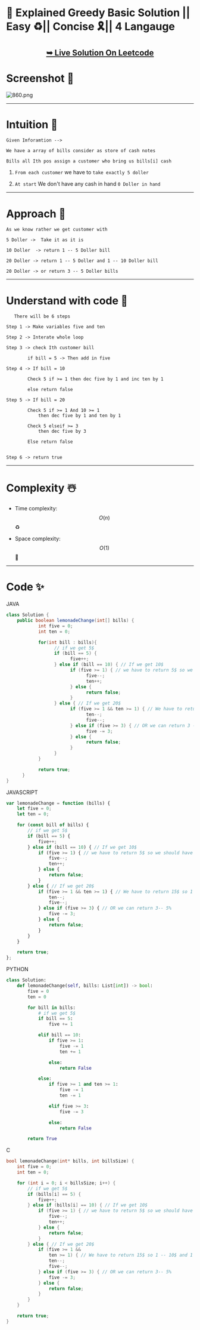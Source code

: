 # 🚀 Explained Greedy Basic Solution || Easy ♻️|| Concise 🎗️|| 4 Langauge

<h2 align="center"> 

<a href="https://leetcode.com/problems/lemonade-change/solutions/5230494/explained-greedy-basic-solution-easy-concise-4-langauge"><strong>➥ Live Solution On Leetcode</strong></a>
</h2>

# Screenshot 🎉

![860.png](https://assets.leetcode.com/users/images/0cffcafc-00cf-4180-867e-474c5abefb6f_1717062779.668169.png)

---

# Intuition 🤔

    Given Imforamtion -->

    We have a array of bills consider as store of cash notes

    
`Bills all Ith pos assign a customer who bring us bills[i] cash`

1. `From each customer` we have to `take exactly 5 doller` 

2. `At start` We don't have any cash in hand `0 Doller in hand`

---

# Approach 🫠

    As we know rather we get customer with 

    5 Doller ->  Take it as it is

    10 Doller  -> return 1 -- 5 Doller bill

    20 Doller -> return 1 -- 5 Doller and 1 -- 10 Doller bill

    20 Doller -> or return 3 -- 5 Doller bills

---

# Understand with code 🥰

       There will be 6 steps 

    Step 1 -> Make variables five and ten

    Step 2 -> Interate whole loop  

    Step 3 -> check Ith customer bill 

            if bill = 5 -> Then add in five

    Step 4 -> If bill = 10  

            Check 5 if >= 1 then dec five by 1 and inc ten by 1

            else return false

    Step 5 -> If bill = 20 

            Check 5 if >= 1 And 10 >= 1 
                then dec five by 1 and ten by 1

            Check 5 elseif >= 3 
                then dec five by 3

            Else return false
    

    Step 6 -> return true
---



# Complexity ☃️
- Time complexity: $$O(n)$$ ♻️
<!-- Add your time complexity here, e.g. $$O(n)$$ -->

- Space complexity: $$O(1)$$ 🚀
<!-- Add your space complexity here, e.g. $$O(n)$$ -->

---

# Code ✨

JAVA
``` JAVA []
class Solution {
    public boolean lemonadeChange(int[] bills) {
            int five = 0;
            int ten = 0;

            for(int bill : bills){
                  // if we get 5$ 
                  if (bill == 5) {
                        five++;
                  } else if (bill == 10) { // If we get 10$ 
                        if (five >= 1) { // we have to return 5$ so we should have it first
                              five--;
                              ten++;
                        } else {
                              return false;
                        }
                  } else { // If we get 20$ 
                        if (five >= 1 && ten >= 1) { // We have to return 15$ so 1 -- 10$ and 1 -- 5$
                              ten--;
                              five--;
                        } else if (five >= 3) { // OR we can return 3 -- 5% 
                              five -= 3;
                        } else {
                              return false;
                        }
                  }
            }

            return true;
      }
}
```
JAVASCRIPT
```JAVASCRIPT []
var lemonadeChange = function (bills) {
    let five = 0;
    let ten = 0;

    for (const bill of bills) {
        // if we get 5$ 
        if (bill == 5) {
            five++;
        } else if (bill == 10) { // If we get 10$ 
            if (five >= 1) { // we have to return 5$ so we should have it first
                five--;
                ten++;
            } else {
                return false;
            }
        } else { // If we get 20$ 
            if (five >= 1 && ten >= 1) { // We have to return 15$ so 1 -- 10$ and 1 -- 5$
                ten--;
                five--;
            } else if (five >= 3) { // OR we can return 3-- 5% 
                five -= 3;
            } else {
                return false;
            }
        }
    }

    return true;
};
```
PYTHON 
```PYTHON []
class Solution:
    def lemonadeChange(self, bills: List[int]) -> bool:
        five = 0
        ten = 0

        for bill in bills:
            # if we get 5$
            if bill == 5:
                five += 1

            elif bill == 10:
                if five >= 1:
                    five -= 1
                    ten += 1

                else:
                    return False

            else:
                if five >= 1 and ten >= 1:
                    five -= 1
                    ten -= 1

                elif five >= 3:
                    five -= 3

                else:
                    return False

        return True

```
C
```c []
bool lemonadeChange(int* bills, int billsSize) {
    int five = 0;
    int ten = 0;

    for (int i = 0; i < billsSize; i++) {
        // if we get 5$
        if (bills[i] == 5) {
            five++;
        } else if (bills[i] == 10) { // If we get 10$
            if (five >= 1) { // we have to return 5$ so we should have it first
                five--;
                ten++;
            } else {
                return false;
            }
        } else { // If we get 20$
            if (five >= 1 &&
                ten >= 1) { // We have to return 15$ so 1 -- 10$ and 1 -- 5$
                ten--;
                five--;
            } else if (five >= 3) { // OR we can return 3-- 5%
                five -= 3;
            } else {
                return false;
            }
        }
    }

    return true;
}
```
